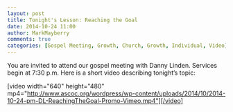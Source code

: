 ```yaml
---
layout: post
title: Tonight's Lesson: Reaching the Goal
date: 2014-10-24 11:00
author: MarkMayberry
comments: true
categories: [Gospel Meeting, Growth, Church, Growth, Individual, Video]
---
```

You are invited to attend our gospel meeting with Danny Linden. Services begin at 7:30 p.m. Here is a short video describing tonight’s topic:

[video width="640" height="480" mp4="http://www.ascoc.org/wordpress/wp-content/uploads/2014/10/2014-10-24-pm-DL-ReachingTheGoal-Promo-Vimeo.mp4"][/video]
